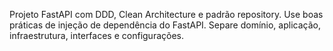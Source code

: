 <!-- Use this file to provide workspace-specific custom instructions to Copilot. For more details, visit https://code.visualstudio.com/docs/copilot/copilot-customization#_use-a-githubcopilotinstructionsmd-file -->

Projeto FastAPI com DDD, Clean Architecture e padrão repository. Use boas práticas de injeção de dependência do FastAPI. Separe domínio, aplicação, infraestrutura, interfaces e configurações.
